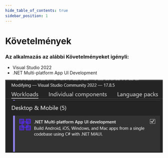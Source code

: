 ```yaml
--- 
hide_table_of_contents: true
sidebar_position: 1
---
```


# Követelmények

### Az alkalmazás az alábbi Követelményeket igényli:

- Visual Studio 2022
- .NET Multi-platform App UI Development

![Követelmények](assets/dependencies.png)